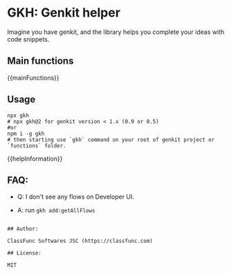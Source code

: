 # GKH: Genkit helper

Imagine you have genkit, and the library helps you complete your ideas with code snippets.

## Main functions

{{mainFunctions}}

## Usage

```shell
npx gkh
# npx gkh@2 for genkit version < 1.x (0.9 or 0.5)
#or
npm i -g gkh
# then starting use `gkh` command on your root of genkit project or `functions` folder.
```

{{helpInformation}}

## FAQ:

- Q: I don't see any flows on Developer UI.

- A: run `gkh add:getAllFlows`
```

## Author:

ClassFunc Softwares JSC (https://classfunc.com)

## License:

MIT